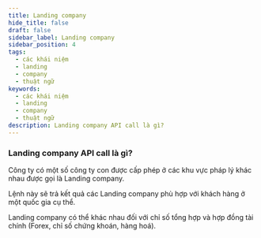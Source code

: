 ```yaml
---
title: Landing company
hide_title: false
draft: false
sidebar_label: Landing company
sidebar_position: 4
tags:
  - các khái niệm
  - landing
  - company
  - thuật ngữ
keywords:
  - các khái niệm
  - landing
  - company
  - thuật ngữ
description: Landing company API call là gì?
---
```


### Landing company API call là gì?

Công ty có một số công ty con được cấp phép ở các khu vực pháp lý khác nhau được gọi là Landing company.

Lệnh này sẽ trả kết quả các Landing company phù hợp với khách hàng ở một quốc gia cụ thể.

Landing company có thể khác nhau đối với chỉ số tổng hợp và hợp đồng tài chính (Forex, chỉ số chứng khoán, hàng hoá).
